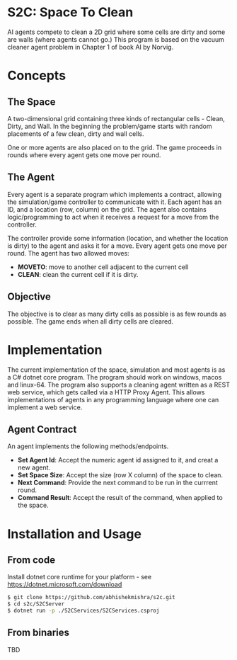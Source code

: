 # S2C: Space To Clean
AI agents compete to clean a 2D grid where some cells are dirty and some are walls (where agents cannot go.)
This program is based on the vacuum cleaner agent problem in Chapter 1 of book AI by Norvig.

# Concepts

## The Space
A two-dimensional grid containing three kinds of rectangular cells - Clean, Dirty, and Wall.
In the beginning the problem/game starts with random placements of a few clean, dirty and wall cells.

One or more agents are also placed on to the grid. The game proceeds in rounds where every agent gets one move per round.

## The Agent
Every agent is a separate program which implements a contract, allowing the simulation/game controller to communicate with it. Each agent has an ID, and a location (row, column) on the grid. The agent also contains logic/programming to act when it receives a request for a move from the controller.

The controller provide some information (location, and whether the location is dirty) to the agent and asks it for a move. Every agent gets one move per round.
The agent has two allowed moves:
* **MOVETO**: move to another cell adjacent to the current cell
* **CLEAN**: clean the current cell if it is dirty.

## Objective
The objective is to clear as many dirty cells as possible is as few rounds as possible. The game ends when all dirty cells are cleared.

# Implementation
The current implementation of the space, simulation and most agents is as a C# dotnet core program. The program should work on windows, macos and linux-64. The program also supports a cleaning agent written as a REST web service, which gets called via a HTTP Proxy Agent. This allows implementations of agents in any programming language where one can implement a web service.

## Agent Contract
An agent implements the following methods/endpoints.
* **Set Agent Id**: Accept the numeric agent id assigned to it, and creat a new agent.
* **Set Space Size**: Accept the size (row X column) of the space to clean.
* **Next Command**: Provide the next command to be run in the currrent round.
* **Command Result**: Accept the result of the command, when applied to the space.

# Installation and Usage

## From code
Install dotnet core runtime for your platform - see https://dotnet.microsoft.com/download
```bash
$ git clone https://github.com/abhishekmishra/s2c.git
$ cd s2c/S2CServer
$ dotnet run -p ./S2CServices/S2CServices.csproj
```

## From binaries
TBD